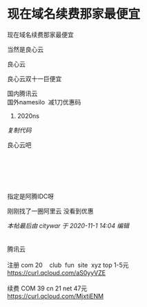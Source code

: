 # 现在域名续费那家最便宜


现在域名续费那家最便宜

当然是良心云

良心云

良心云双十一巨便宜

国内腾讯云<br />
国外namesilo&nbsp;&nbsp;减1刀优惠码<div class="blockcode"><div id="code_iT2"><ol><li>2020ns </ol></div><em onclick="copycode($('code_iT2'));">复制代码</em></div>

良心云吧<br />
<br />
<br />
<br />
&nbsp; &nbsp;&nbsp; &nbsp;&nbsp; &nbsp;&nbsp; &nbsp;&nbsp; &nbsp;&nbsp; &nbsp; <br />
&nbsp; &nbsp;&nbsp; &nbsp;&nbsp; &nbsp;&nbsp; &nbsp;&nbsp; &nbsp; 

指定是阿腾IDC呀<img src="static/image/smiley/default/lol.gif" smilieid="12" border="0" alt="" />

刚刚找了一圈阿里云 没看到优惠

<i class="pstatus"> 本帖最后由 citywar 于 2020-11-1 14:04 编辑 </i><br />
<br />
<br />
腾讯云<br />
<br />
注册 com 20&nbsp; &nbsp; club&nbsp;&nbsp;fun&nbsp;&nbsp;site&nbsp;&nbsp;xyz top 1-5元<br />
https://curl.qcloud.com/aS0yyVZE<br />
<br />
续费 COM 39 cn 21 net 47元<br />
https://curl.qcloud.com/MjxtiENM<br />

